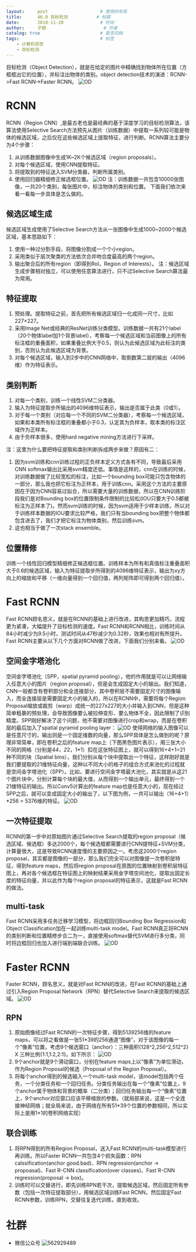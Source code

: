 ```yaml
---
layout:     post   				    # 使用的布局
title:      46.0 目标检测			# 标题 
date:       2018-11-20 				# 时间
author:     子颢 						# 作者
catalog: true 						# 是否归档
tags:								# 标签
    - 计算机视觉
    - 目标检测
---
```


目标检测（Object Detection），就是在给定的图片中精确找到物体所在位置（方框框出它的位置），并标注出物体的类别。object detection技术的演进：RCNN->Fast RCNN->Faster RCNN。
![OD](/img/OD-01.png)

# RCNN

RCNN（Region CNN）,是最古老也是最经典的基于深度学习的目标检测算法，该算法使用Selective Search方法预先从图片（训练数据）中提取一系列较可能是物体的候选区域，之后仅在这些候选区域上提取特征，进行判断。RCNN算法主要分为4个步骤：
1. 从训练数据图像中生成1K~2K个候选区域（region proposals）。
2. 对每个候选区域，使用CNN提取特征。
3. 将提取到的特征送入SVM分类器，判断所属类别。
4. 使用回归器精细修正候选框位置。
![OD](/img/OD-02.png)
注：训练数据一共包含10000张图像，一共20个类别，每张图片中，标注物体的类别和位置。
下面我们依次来看一看每一步具体是怎么做的。

## 候选区域生成

候选区域生成使用了Selective Search方法从一张图像中生成1000~2000个候选区域，基本思路如下：
1. 使用一种过分割手段，将图像分割成一个个小region。
2. 采用类似于层次聚类的方法依次合并吻合度最高的两个region。
3. 输出聚合后的所有region（即得到RoI，Region of Interests）。
注：候选区域生成步骤相对独立，可以使用任意算法进行，只不过Selective Search算法最为常用。

## 特征提取

1. 预处理。提取特征之前，首先把所有候选区域归一化成同一尺寸，比如227×227。
2. 采用Image Net或经典的ResNet训练分类模型。训练数据一共有21个label（20个物体label加1个背景label），考察每一个候选区域和当前图像上的所有标注框的重叠面积，如果重叠比例大于0.5，则认为此候选区域为此标注的类别，否则认为此候选区域为背景。
3. 对每个候选区域，输入到2步中的CNN网络中，取倒数第二层的输出（4096维）作为特征表示。

## 类别判断

1. 对每一个类别，训练一个线性SVM二分类器。
2. 输入为特征提取步所输出的4096维特征表示，输出是否属于此类（0或1）。
3. 对于每一个类别（对应每一个不同的SVM二分类器），考察每一个候选区域，如果和本类所有标注框的重叠都小于0.3，认定其为负样本，取本类的标注区域作为正样本。
4. 由于负样本很多，使用hard negative mining方法进行下采样。
<p></p>
注：这里为什么要把特征提取和类别判断拆成两步来做？原因有二：

1. 因为svm训练和cnn训练过程的正负样本定义方式各有不同，导致最后采用CNN softmax输出比采用svm精度还低。事情是这样的，cnn在训练的时候，对训练数据做了比较宽松的标注，比如一个bounding box可能只包含物体的一部分，那么我也把它标注为正样本，用于训练cnn。采用这个方法的主要原因在于因为CNN容易过拟合，所以需要大量的训练数据，所以在CNN训练阶段我们是对Bounding box的位置限制条件限制的比较松(IOU只要大于0.5都被标注为正样本了)。然而svm训练的时候，因为svm适用于少样本训练，所以对于训练样本数据的IOU要求比较严格，我们只有当bounding box把整个物体都包含进去了，我们才把它标注为物体类别，然后训练svm。
2. 这也相当于做了一次stack ensemble。

## 位置精修

训练一个线性回归模型精细修正候选框位置。训练样本为所有和真值标注重叠面积大于0.6的候选区域，输入为特征提取步所得到的4096维特征表示，输出为xy方向上的缩放和平移（一维向量得到一个回归值，两列矩阵即可得到两个回归值）。

# Fast RCNN

Fast RCNN顾名思义，就是在RCNN的基础上进行改进，其构思更加精巧，流程更为紧凑，大幅提升了目标检测的速度。Fast RCNN和RCNN相比，训练时间从84小时减少为9.5小时，测试时间从47秒减少为0.32秒，效果也相对有所提升。Fast RCNN主要从以下几个方面对RCNN做了改进，下面我们分别来看。
![OD](/img/OD-03.png)

## 空间金字塔池化

空间金字塔池化（SPP，spatial pyramid pooling），他的作用就是可以让网络输入任意大小的图片（region proposal），但是会生成固定大小的输出。我们知道，CNN一般都含有卷积部分和全连接部分，其中卷积层不需要固定尺寸的图像输入，而全连接层是需要固定大小的输入的，所以在RCNN中，需要将每个Region Proposal缩放或裁剪（warp）成统一的227x227的大小并输入到CNN，但是这种简单粗暴的预处理，会导致图像要么被拉伸变形、要么物体不全，因此限制了识别精度。SPP刚好解决了这个问题，他不需要对图像进行crop和wrap，而是在卷积层的最后加入了spatial pyramid pooling layer：
![OD](/img/OD-04.png)
使得网络的输入图像可以是任意尺寸的，输出则是一个固定维数的向量，那么SPP具体是怎么做到的呢？原理非常简单，即在卷积之后的feature map上（下图黑色图片表示），用三张大小不同的网格（分别是4*4，2*2，1*1）扣在这张特征图上，就可以得到16+4+1=21种不同的块（Spatial bins），我们分别从每个块中提取出一个特征，这样刚好就是我们要提取的21维特征向量，这种以不同大小的格子的组合方式来池化的过程就是空间金字塔池化（SPP）。比如，要进行空间金字塔最大池化，其实就是从这21个图片块中，分别计算每个块的最大值，从而得到一个输出单元，最终得到一个21维特征的输出。所以Conv5计算出的feature map也是任意大小的，现在经过SPP之后，就可以变成固定大小的输出了，以下图为例，一共可以输出（16+4+1）*256 = 5376维的特征。
![OD](/img/OD-05.png)

## 一次特征提取

RCNN的第一步中对原始图片通过Selective Search提取的region proposal（候选区域、候选框）多达2000个，每个候选框都需要进行CNN提特征+SVM分类，计算量很大，这是导致RCNN速度慢的主要原因之一。考虑这2000个region proposal，其实都是图像的一部分，那么我们完全可以对图像提一次卷积层特征，得到feature maps，然后将region proposal在原图的位置映射到卷积层特征图上，再对各个候选框在特征图上的映射结果采用金字塔空间池化，提取出固定长度的特征向量，并以此作为每个region proposal的特征表示，这就是Fast RCNN的做法。

## multi-task

Fast RCNN采用多任务迁移学习模型，将边框回归Bounding Box Regression和Object Classification加在一起训练multi-task model。Fast RCNN真正将RCNN的类别判断和位置精修步合二为一，直接使用softmax替代SVM进行多分类，同时将边框回归也加入进行端到端联合训练。
![OD](/img/OD-06.png)

# Faster RCNN

Faster RCNN，顾名思义，就是对Fast RCNN的改进，在Fast RCNN的基础上通过引入Region Proposal Network（RPN）替代Selective Search来提取的候选区域。
![OD](/img/OD-07.png)

## RPN

1. 原始图像经过Fast RCNN的一次特征步骤，得到51*39*256维的feature maps，可以将之看做是一张51*39的256通道“图像”，对于该图像的每一个“像素”位置，考虑9个候选窗口（anchor）：三种面积{128^2,256^2,512^2} X 三种比例{1:1,1:2,2:1}。如下所示：
![OD](/img/OD-08.png)
2. 9个anchor就是9个滑动窗口，分别在feature maps上以“像素”为单位滑动，作为Region Proposal的候选（Proposal of the Region Proposal）。
3. 将每个anchor得到的候选输入一个multi-task model，该model包括两个任务，一个分类任务和一个回归任务。分类任务输出在每一个“像素”位置上，9个anchor属于物体和背景的概率（二分类）；回归任务输出每一个“像素”位置上，9个anchor对应窗口应该平移缩放的参数。（就局部来说，这是一个全连接神经网络；就全局来说，由于网络在所有51*39个位置的参数相同，所以实际上是用1×1的卷积网络实现）

## 联合训练

1. 将RPN得到的所有Region Proposal，送入Fast RCNN的multi-task模型进行再训练。所以Faster RCNN一共包含4个损失函数：RPN calssification(anchor good.bad)、RPN regression(anchor -> propoasal)、Fast R-CNN classification(over classes)、Fast R-CNN regression(proposal -> box)。
2. 训练时可以交替进行，即先训练RPN若干次，提取候选区域，然后固定所有参数（包括一次特征提取部分），用候选区域训练Fast RCNN，然后固定Fast RCNN参数，训练RPN，交替往复迭代训练，直到收敛。

# 社群

- 微信公众号
	![562929489](/img/wxgzh_ewm.png)